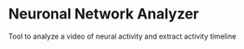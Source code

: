 # Neuronal Network Analyzer

Tool to analyze a video of neural activity and extract activity timeline
